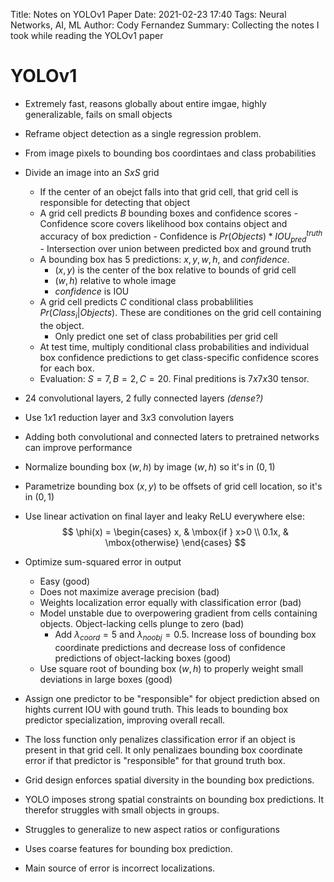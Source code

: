 Title: Notes on YOLOv1 Paper
Date: 2021-02-23 17:40
Tags: Neural Networks, AI, ML
Author: Cody Fernandez
Summary: Collecting the notes I took while reading the YOLOv1 paper

# YOLOv1
- Extremely fast, reasons globally about entire imgae, highly generalizable, fails on small objects
- Reframe object detection as a single regression problem.
- From image pixels to bounding bos coordintaes and class probabilities
- Divide an image into an $SxS$ grid
    - If the center of an obejct falls into that grid cell, that grid cell is responsible for detecting that object
    - A grid cell predicts $B$ bounding boxes and confidence scores
          - Confidence score covers likelihood box contains object and accuracy of box prediction
          - Confidence is $Pr(Objects)*IOU^{truth}_{pred}$
          - Intersection over union between predicted box and ground truth
    - A bounding box has 5 predictions: $x, y, w, h,$ and $confidence$.
        - $(x, y)$ is the center of the box relative to bounds of grid cell
        - $(w,h)$ relative to whole image
        - $confidence$ is IOU
    - A grid cell predicts $C$ conditional class probablilities $Pr(Class_i|Objects)$. These are conditiones on the grid cell containing the object.
        - Only predict one set of class probabilities per grid cell
    - At test time, multiply conditional class probabilities and individual box confidence predictions to get class-specific confidence scores for each box.
    - Evaluation: $S=7, B=2, C=20$. Final preditions is $7x7x30$ tensor.
- 24 convolutional layers, 2 fully connected layers *(dense?)*
- Use $1x1$ reduction layer and $3x3$ convolution layers
- Adding both convolutional and connected laters to pretrained networks can improve performance
- Normalize bounding box $(w, h)$ by image $(w ,h)$ so it's in $(0,1)$
- Parametrize bounding box $(x, y)$ to be offsets of grid cell location, so it's in $(0,1)$
- Use linear activation on final layer and leaky ReLU everywhere else:
$$
    \phi(x) = \begin{cases} x, & \mbox{if } x>0 \\ 0.1x, & \mbox{otherwise} \end{cases}
$$

- Optimize sum-squared error in output
    - Easy (good)
    - Does not maximize average precision (bad)
    - Weights localization error equally with classification error (bad)
    - Model unstable due to overpowering gradient from cells containing objects. Object-lacking cells plunge to zero (bad)
        - Add $\lambda_{coord} = 5$ and $\lambda_{noobj}=0.5$. Increase loss of bounding box coordinate predictions and decrease loss of confidence predictions of object-lacking boxes (good)
    - Use square root of bounding box $(w,h)$ to properly weight small deviations in large boxes (good)
- Assign one predictor to be "responsible" for object prediction absed on hights current IOU with gound truth. This leads to bounding box predictor specialization, improving overall recall.
- The loss function only penalizes classification error if an object is present in that grid cell. It only penalizaes bounding box coordinate error if that predictor is "responsible" for that ground truth box.
- Grid design enforces spatial diversity in the bounding box predictions.
- YOLO imposes strong spatial constraints on bounding box predictions. It therefor struggles with small objects in groups.
- Struggles to generalize to new aspect ratios or configurations
- Uses coarse features for bounding box prediction.
- Main source of error is incorrect localizations. 
    